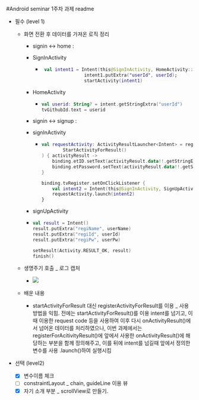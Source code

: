 #Android seminar 1주차 과제 readme

* 필수 (level 1)

  * 화면 전환 후 데이터를 가져온 로직 정리

    * signin <-> home :  

    * SignInActivity 	

      * ```kotlin
         val intent1 = Intent(this@SignInActivity, HomeActivity::class.java)
                        intent1.putExtra("userId", userId);
                        startActivity(intent1)
        ```

    * HomeActivity

      * ```kotlin
        val userid: String? = intent.getStringExtra("userId")
        tvGithubId.text = userid
        ```

    * signin <-> signup : 

    * signInActivity

      * ```kotlin
        val requestActivity: ActivityResultLauncher<Intent> = registerForActivityResult(
                StartActivityForResult()
        ) { activityResult ->
            binding.etID.setText(activityResult.data!!.getStringExtra("regiId").toString());
            binding.etPassword.setText(activityResult.data!!.getStringExtra("regiPw").toString());
        }
        
        binding.tvRegister.setOnClickListener {
            val intent2 = Intent(this@SignInActivity, SignUpActivity::class.java)
            requestActivity.launch(intent2)
        }
        ```

    * signUpActivity

    * ```kotlin
      val result = Intent()
      result.putExtra("regiName", userName)
      result.putExtra("regiId", userId)
      result.putExtra("regiPw", userPw)
      
      setResult(Activity.RESULT_OK, result)
      finish()
      ```

  * 생명주기 호출 _ 로그 캡처

    * ![](C:\Users\user\Desktop\lifecycle_log.PNG)

  * 배운 내용

    * startActivityForResult 대신 registerActivityForResult를 이용 _ 사용방법을 익힘.
      전에는 startActivityForResult()를 이용 intent를 넘기고, 이때 이용한 request code 등을 사용하여 이후 다시 onActivityResult()에서 넘어온 데이터를 처리하였으나, 이번 과제에서는 registerForAcitivityResult()에 앞에서 사용한 onActivityResult()에 해당하는 부분을 함께 정의해주고, 이를 뒤에  intent를 넘길때 앞에서 정의한 변수를 사용 .launch()하여 실행시킴 

* 선택 (level2)

  - [x] 변수이름 체크
  - [ ] constraintLayout _ chain, guideLine 이용 뷰
  - [x] 자기 소개 부분  _ scrollView로 만들기. 
